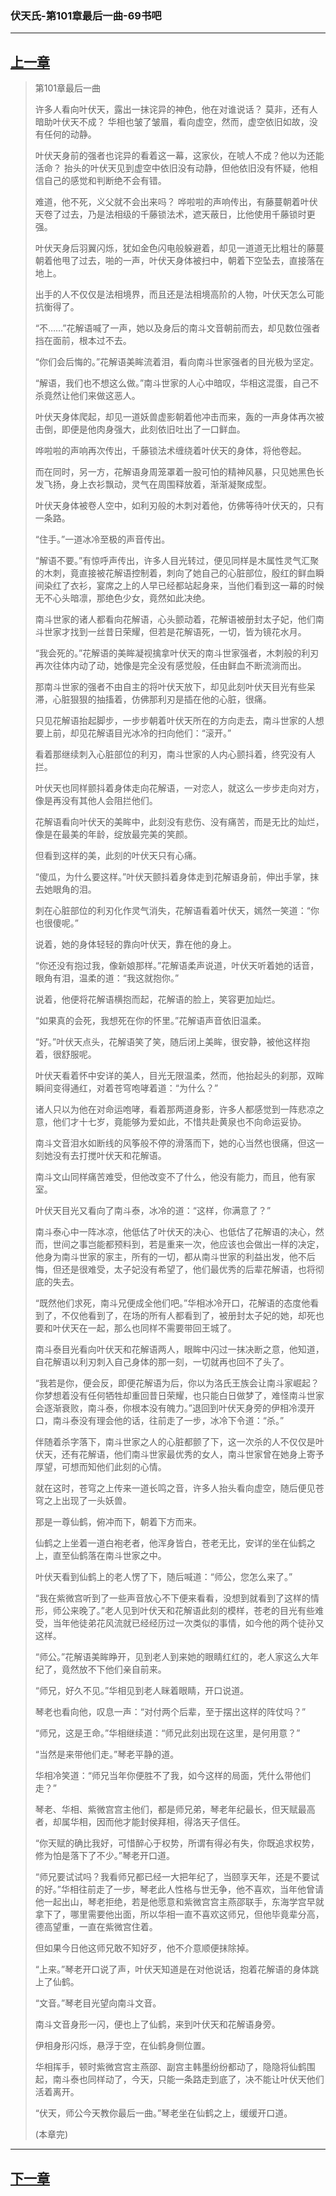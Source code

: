 ### 伏天氏-第101章最后一曲-69书吧

--------
[上一章](./8ec9977062f4c045775a9ed56945e5a6.md)
--------


>
>
>
>第101章最后一曲
>
>许多人看向叶伏天，露出一抹诧异的神色，他在对谁说话？
>莫非，还有人暗助叶伏天不成？
>华相也皱了皱眉，看向虚空，然而，虚空依旧如故，没有任何的动静。
>
>叶伏天身前的强者也诧异的看着这一幕，这家伙，在唬人不成？他以为还能活命？
>抬头的叶伏天见到虚空中依旧没有动静，但他依旧没有怀疑，他相信自己的感觉和判断绝不会有错。
>
>难道，他不死，义父就不会出来吗？
>哗啦啦的声响传出，有藤蔓朝着叶伏天卷了过去，乃是法相级的千藤锁法术，遮天蔽日，比他使用千藤锁时更强。
>
>叶伏天身后羽翼闪烁，犹如金色闪电般躲避着，却见一道道无比粗壮的藤蔓朝着他甩了过去，啪的一声，叶伏天身体被扫中，朝着下空坠去，直接落在地上。
>
>出手的人不仅仅是法相境界，而且还是法相境高阶的人物，叶伏天怎么可能抗衡得了。
>
>“不……”花解语喊了一声，她以及身后的南斗文音朝前而去，却见数位强者挡在面前，根本过不去。
>
>“你们会后悔的。”花解语美眸流着泪，看向南斗世家强者的目光极为坚定。
>
>“解语，我们也不想这么做。”南斗世家的人心中暗叹，华相这混蛋，自己不杀竟然让他们来做这恶人。
>
>叶伏天身体爬起，却见一道妖兽虚影朝着他冲击而来，轰的一声身体再次被击倒，即便是他肉身强大，此刻依旧吐出了一口鲜血。
>
>哗啦啦的声响再次传出，千藤锁法术缠绕着叶伏天的身体，将他卷起。
>
>而在同时，另一方，花解语身周笼罩着一股可怕的精神风暴，只见她黑色长发飞扬，身上衣衫飘动，灵气在周围释放着，渐渐凝聚成型。
>
>叶伏天身体被卷人空中，如利刃般的木刺对着他，仿佛等待叶伏天的，只有一条路。
>
>“住手。”一道冰冷至极的声音传出。
>
>“解语不要。”有惊呼声传出，许多人目光转过，便见同样是木属性灵气汇聚的木刺，竟直接被花解语控制着，刺向了她自己的心脏部位，殷红的鲜血瞬间染红了衣衫，宴席之上的人早已经都站起身来，当他们看到这一幕的时候无不心头暗凛，那绝色少女，竟然如此决绝。
>
>南斗世家的诸人都看向花解语，心头颤动着，花解语被册封太子妃，他们南斗世家才找到一丝昔日荣耀，但若是花解语死，一切，皆为镜花水月。
>
>“我会死的。”花解语的美眸凝视擒拿叶伏天的南斗世家强者，木刺般的利刃再次往体内动了动，她像是完全没有感觉般，任由鲜血不断流淌而出。
>
>那南斗世家的强者不由自主的将叶伏天放下，却见此刻叶伏天目光有些呆滞，心脏狠狠的抽搐着，仿佛那利刃是插在他的心脏，很痛。
>
>只见花解语抬起脚步，一步步朝着叶伏天所在的方向走去，南斗世家的人想要上前，却见花解语目光冰冷的扫向他们：“滚开。”
>
>看着那继续刺入心脏部位的利刃，南斗世家的人内心颤抖着，终究没有人拦。
>
>叶伏天也同样颤抖着身体走向花解语，一对恋人，就这么一步步走向对方，像是再没有其他人会阻拦他们。
>
>花解语看向叶伏天的美眸中，此刻没有悲伤、没有痛苦，而是无比的灿烂，像是在最美的年龄，绽放最完美的笑颜。
>
>但看到这样的美，此刻的叶伏天只有心痛。
>
>“傻瓜，为什么要这样。”叶伏天颤抖着身体走到花解语身前，伸出手掌，抹去她眼角的泪。
>
>刺在心脏部位的利刃化作灵气消失，花解语看着叶伏天，嫣然一笑道：“你也很傻呢。”
>
>说着，她的身体轻轻的靠向叶伏天，靠在他的身上。
>
>“你还没有抱过我，像新娘那样。”花解语柔声说道，叶伏天听着她的话音，眼角有泪，温柔的道：“我这就抱你。”
>
>说着，他便将花解语横抱而起，花解语的脸上，笑容更加灿烂。
>
>“如果真的会死，我想死在你的怀里。”花解语声音依旧温柔。
>
>“好。”叶伏天点头，花解语笑了笑，随后闭上美眸，很安静，被他这样抱着，很舒服呢。
>
>叶伏天看着怀中安详的美人，目光无限温柔，然而，他抬起头的刹那，双眸瞬间变得通红，对着苍穹咆哮着道：“为什么？”
>
>诸人只以为他在对命运咆哮，看着那两道身影，许多人都感觉到一阵悲凉之意，他们才十七岁，竟能够为爱如此，不惜共赴黄泉也不向命运妥协。
>
>南斗文音泪水如断线的风筝般不停的滑落而下，她的心当然也很痛，但这一刻她没有去打搅叶伏天和花解语。
>
>南斗文山同样痛苦难受，但他改变不了什么，他没有能力，而且，他有家室。
>
>叶伏天目光又看向了南斗泰，冰冷的道：“这样，你满意了？”
>
>南斗泰心中一阵冰凉，他低估了叶伏天的决心、也低估了花解语的决心，然而，世间之事岂能都预料到，若是重来一次，他应该也会做出一样的决定，他身为南斗世家的家主，所有的一切，都从南斗世家的利益出发，他不后悔，但还是很难受，太子妃没有希望了，他们最优秀的后辈花解语，也将彻底的失去。
>
>“既然他们求死，南斗兄便成全他们吧。”华相冰冷开口，花解语的态度他看到了，不仅他看到了，在场的所有人都看到了，被册封太子妃的她，却死也要和叶伏天在一起，那么也同样不需要带回王城了。
>
>南斗泰目光看向叶伏天和花解语两人，眼眸中闪过一抹决断之意，他知道，自花解语以利刃刺入自己身体的那一刻，一切就再也回不了头了。
>
>“我若是你，便会反，即便花解语为后，你以为洛氏王族会让南斗家崛起？你梦想着没有任何牺牲却重回昔日荣耀，也只能白日做梦了，难怪南斗世家会逐渐衰败，南斗泰，你根本没有魄力。”退回到叶伏天身旁的伊相冷漠开口，南斗泰没有理会他的话，往前走了一步，冰冷下令道：“杀。”
>
>伴随着杀字落下，南斗世家之人的心脏都颤了下，这一次杀的人不仅仅是叶伏天，还有花解语，他们南斗世家最优秀的女人，南斗世家曾在她身上寄予厚望，可想而知他们此刻的心情。
>
>就在这时，苍穹之上传来一道长鸣之音，许多人抬头看向虚空，随后便见苍穹之上出现了一头妖兽。
>
>那是一尊仙鹤，俯冲而下，朝着下方而来。
>
>仙鹤之上坐着一道白袍老者，他浑身皆白，苍老无比，安详的坐在仙鹤之上，直至仙鹤落在南斗世家之中。
>
>叶伏天看到仙鹤上的老人愣了下，随后喊道：“师公，您怎么来了。”
>
>“我在紫微宫听到了一些声音放心不下便来看看，没想到就看到了这样的情形，师公来晚了。”老人见到叶伏天和花解语此刻的模样，苍老的目光有些难受，当年他徒弟花风流就已经经历过一次类似的事情，如今他的两个徒孙又这样。
>
>“师公。”花解语美眸睁开，见到老人到来她的眼睛红红的，老人家这么大年纪了，竟然放不下他们亲自前来。
>
>“师兄，好久不见。”华相见到老人眯着眼睛，开口说道。
>
>琴老也看向他，叹息一声：“对付两个后辈，至于摆出这样的阵仗吗？”
>
>“师兄，这是王命。”华相继续道：“师兄此刻出现在这里，是何用意？”
>
>“当然是来带他们走。”琴老平静的道。
>
>华相冷笑道：“师兄当年你便胜不了我，如今这样的局面，凭什么带他们走？”
>
>琴老、华相、紫微宫宫主他们，都是师兄弟，琴老年纪最长，但天赋最高者，却属华相，因而他才能封侯拜相，得洛天子信任。
>
>“你天赋的确比我好，可惜醉心于权势，所谓有得必有失，你既追求权势，修为怕是落下了不少。”琴老开口道。
>
>“师兄要试试吗？我看师兄都已经一大把年纪了，当颐享天年，还是不要试的好。”华相往前走了一步，琴老此人性格与世无争，他不喜欢，当年他曾请他一起出山，琴老拒绝，若是他愿意和紫微宫宫主燕邵联手，东海学宫早就拿下了，哪里需要他出面，所以华相一直不喜欢这师兄，但他毕竟辈分高，德高望重，一直在紫微宫住着。
>
>但如果今日他这师兄敢不知好歹，他不介意顺便抹除掉。
>
>“上来。”琴老开口说了声，叶伏天知道是在对他说话，抱着花解语的身体跳上了仙鹤。
>
>“文音。”琴老目光望向南斗文音。
>
>南斗文音身形一闪，便也上了仙鹤，来到叶伏天和花解语身旁。
>
>伊相身形闪烁，悬浮于空，在仙鹤身侧位置。
>
>华相挥手，顿时紫微宫宫主燕邵、副宫主韩墨纷纷都动了，隐隐将仙鹤围起，南斗泰也同样动了，今天，只能一条路走到底了，决不能让叶伏天他们活着离开。
>
>“伏天，师公今天教你最后一曲。”琴老坐在仙鹤之上，缓缓开口道。
>
>(本章完)
>
>

--------
[下一章](./9bd7fee39630ac4c1d85ff0fa156cc65.md)
--------
